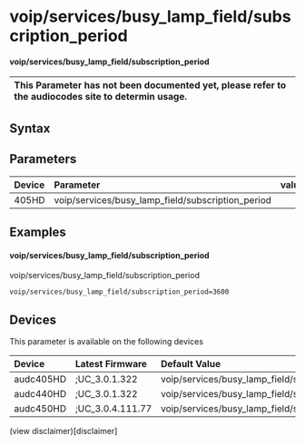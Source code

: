 ﻿---
description: voip/services/busy_lamp_field/subscription_period
search: false
---

# voip/services/busy_lamp_field/subscription_period

#### voip/services/busy_lamp_field/subscription_period


| This Parameter has not been documented yet, please refer to the audiocodes site to determin usage.  | 
| :--- |

## Syntax

## Parameters
|Device|Parameter|value|Description|
|:---|:---|:---|:---|
| 405HD | voip/services/busy_lamp_field/subscription_period |  |  |

## Examples
#### voip/services/busy_lamp_field/subscription_period

voip/services/busy_lamp_field/subscription_period

```
voip/services/busy_lamp_field/subscription_period=3600
```

## Devices
This parameter is available on the following devices

| Device | Latest Firmware | Default Value |
|:---|:---|:---|
| audc405HD | ;UC_3.0.1.322 | voip/services/busy_lamp_field/subscription_period=3600 
| audc440HD | ;UC_3.0.1.322 | voip/services/busy_lamp_field/subscription_period=3600 
| audc450HD | ;UC_3.0.4.111.77 | voip/services/busy_lamp_field/subscription_period=3600 

(view disclaimer)[disclaimer]
